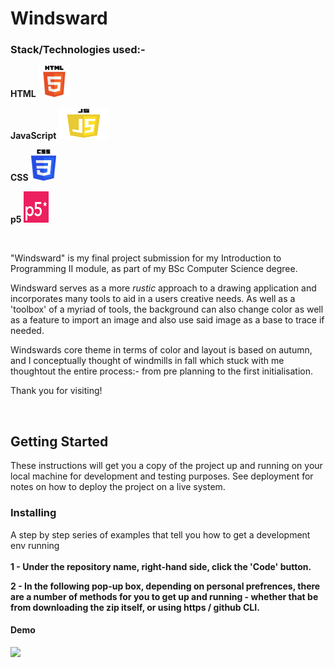 # Windsward


### Stack/Technologies used:-

**HTML**
<img src="html.png" alt="TUT!" width="50px" height="50px">

**JavaScript**
<img src="js.png" alt="TUT!" width="80px" height="50px">

**CSS**
<img src="css.png" alt="TUT!" width="40px" height="50px">

**p5**
<img src="p5.png" alt="TUT!" width="40px" height="50px">



 <br>


"Windsward" is my final project submission for my Introduction to Programming II module, as part of my BSc Computer Science degree.

Windsward serves as a more _rustic_ approach to a drawing application and incorporates many tools to aid in a users creative needs. As well as a 'toolbox' of a myriad of tools, the background can also change color as well as a feature to import an image and also use said image as a base to trace if needed.

Windswards core theme in terms of color and layout is based on autumn, and I conceptually thought of windmills in fall which stuck with me thoughtout the entire process:- from pre planning to the first initialisation.

Thank you for visiting!

<br>


## Getting Started

These instructions will get you a copy of the project up and running on your local machine for development and testing purposes. See deployment for notes on how to deploy the project on a live system.

### Installing

A step by step series of examples that tell you how to get a development env running
<br>
<br>
**1 - Under the repository name, right-hand side, click the 'Code' button.**
<br>

**2 - In the following pop-up box, depending on personal prefrences, there are a number of methods for you to get up and running - whether that be from downloading the zip itself, or using https / github CLI.**
<br>

#### Demo
![](Windsward.gif)





